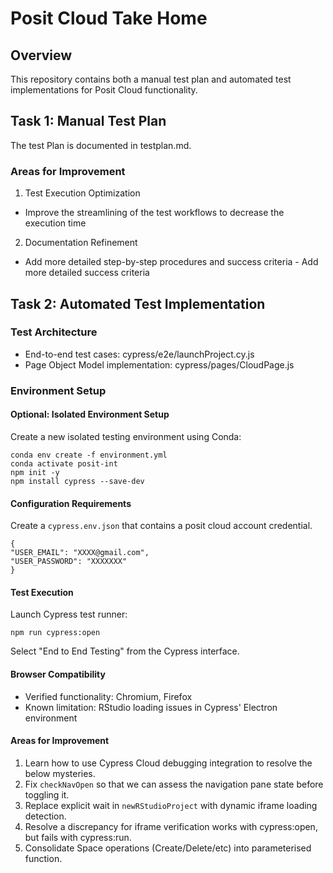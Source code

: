 # Posit Cloud Take Home

## Overview
This repository contains both a manual test plan and automated test implementations for Posit Cloud functionality.

## Task 1: Manual Test Plan

The test Plan is documented in testplan.md.

### Areas for Improvement
1. Test Execution Optimization
- Improve the streamlining of the test workflows to decrease the execution time

2. Documentation Refinement
 - Add more detailed step-by-step procedures and success criteria
            - Add more detailed success criteria

## Task 2: Automated Test Implementation


### Test Architecture
- End-to-end test cases: cypress/e2e/launchProject.cy.js
- Page Object Model implementation: cypress/pages/CloudPage.js

### Environment Setup

#### Optional: Isolated Environment Setup
Create a new isolated testing environment using Conda:
```
conda env create -f environment.yml
conda activate posit-int
npm init -y
npm install cypress --save-dev
```

#### Configuration Requirements

Create a `cypress.env.json` that contains a posit cloud account credential.

```
{
"USER_EMAIL": "XXXX@gmail.com",
"USER_PASSWORD": "XXXXXXX"
}
```

#### Test Execution

Launch Cypress test runner:

```
npm run cypress:open
```

Select "End to End Testing" from the Cypress interface.

#### Browser Compatibility
- Verified functionality: Chromium, Firefox
- Known limitation: RStudio loading issues in Cypress' Electron environment

#### Areas for Improvement
1. Learn how to use Cypress Cloud debugging integration to resolve the below mysteries.
2. Fix `checkNavOpen` so that we can assess the navigation pane state before toggling it.
3. Replace explicit wait in `newRStudioProject` with dynamic iframe loading detection.
4. Resolve a discrepancy for iframe verification works with cypress:open, but fails with cypress:run.
5. Consolidate Space operations (Create/Delete/etc) into parameterised function.
